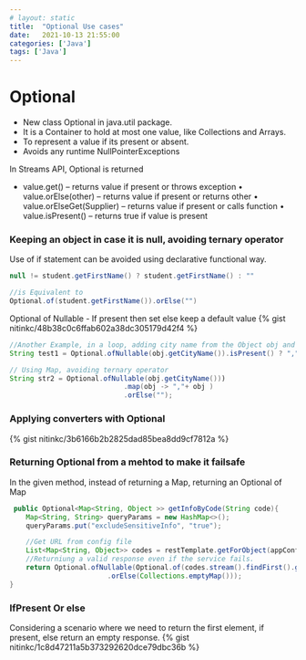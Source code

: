 ```yaml
---
# layout: static
title:  "Optional Use cases"
date:   2021-10-13 21:55:00
categories: ['Java']
tags: ['Java']
---
```


# Optional

* New class Optional in java.util package.
* It is a Container to hold at most one value, like Collections and Arrays.
* To represent a value if its present or absent.
* Avoids any runtime NullPointerExceptions

In Streams API, Optional is returned

* value.get() – returns value if present or throws exception
• value.orElse(other) – returns value if present or returns other
• value.orElseGet(Supplier) – returns value if present or calls function
• value.isPresent() – returns true if value is present
### Keeping an object in case it is null, avoiding ternary operator

Use of if statement can be avoided using declarative functional way. 

```java
null != student.getFirstName() ? student.getFirstName() : ""

//is Equivalent to 
Optional.of(student.getFirstName()).orElse("")
```

Optional of Nullable - If present then set else keep a default value
{% gist nitinkc/48b38c0c6ffab602a38dc305179d42f4 %}

```java
//Another Example, in a loop, adding city name from the Object obj and appending a comma if the city exist, else leaving the city name.
String test1 = Optional.ofNullable(obj.getCityName()).isPresent() ? "," + obj.getCityName():"");

// Using Map, avoiding ternary operator
String str2 = Optional.ofNullable(obj.getCityName()))
                            .map(obj -> ","+ obj )
                            .orElse("");
```

### Applying converters with Optional

{% gist nitinkc/3b6166b2b2825dad85bea8dd9cf7812a %}

### Returning Optional from a mehtod to make it failsafe

In the given method, instead of returning a Map, returning an Optional of Map
```java
 public Optional<Map<String, Object >> getInfoByCode(String code){
    Map<String, String> queryParams = new HashMap<>();
    queryParams.put("excludeSensitiveInfo", "true");

    //Get URL from config file
    List<Map<String, Object>> codes = restTemplate.getForObject(appConfig.getUrl()+"code/"+code, List.class, queryParams);
    //Returniung a valid response even if the service fails.
    return Optional.ofNullable(Optional.of(codes.stream().findFirst().get())
                        .orElse(Collections.emptyMap()));
}
```

### IfPresent Or else

Considering a scenario where we need to return the first element, if present, else return an empty response.
{% gist nitinkc/1c8d47211a5b373292620dce79dbc36b %}

